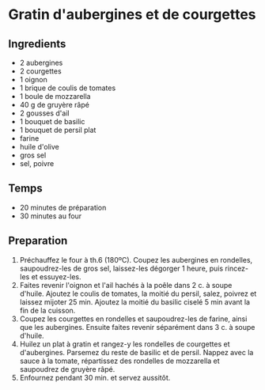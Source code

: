 # Gratin d'aubergines et de courgettes

## Ingredients

* 2 aubergines
* 2 courgettes
* 1 oignon
* 1 brique de coulis de tomates
* 1 boule de mozzarella
* 40 g de gruyère râpé
* 2 gousses d'ail
* 1 bouquet de basilic
* 1 bouquet de persil plat
* farine
* huile d'olive
* gros sel
* sel, poivre

## Temps

* 20 minutes de préparation
* 30 minutes au four

## Preparation

1. Préchauffez le four à th.6 (180ºC). Coupez les aubergines en rondelles, saupoudrez-les de gros sel, laissez-les dégorger 1 heure, puis rincez-les et essuyez-les.
1. Faites revenir l'oignon et l'ail hachés à la poêle dans 2 c. à soupe d'huile. Ajoutez le coulis de tomates, la moitié du persil, salez, poivrez et laissez mijoter 25 min. Ajoutez la moitié du basilic ciselé 5 min avant la fin de la cuisson.
1. Coupez les courgettes en rondelles et saupoudrez-les de farine, ainsi que les aubergines. Ensuite faites revenir séparément dans 3 c. à soupe d'huile.
1. Huilez un plat à gratin et rangez-y les rondelles de courgettes et d'aubergines. Parsemez du reste de basilic et de persil. Nappez avec la sauce à la tomate, répartissez des rondelles de mozzarella et saupoudrez de gruyère râpé.
1. Enfournez pendant 30 min. et servez aussitôt.
